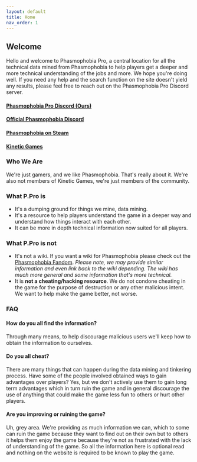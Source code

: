 ```yaml
---
layout: default
title: Home
nav_order: 1
---
```

## Welcome
Hello and welcome to Phasmophobia Pro, a central location for all the technical data mined from Phasmophobia to help players get a deeper and more technical understanding of the jobs and more. We hope you're doing well. If you need any help and the search function on the site doesn't yield any results, please feel free to reach out on the Phasmophobia Pro Discord server.

#### [Phasmophobia Pro Discord (Ours)](https://discord.gg/C7rXkAQ)
#### [Official Phasmophobia Discord](https://discord.gg/QxvWuqX)
#### [Phasmophobia on Steam](https://store.steampowered.com/app/739630/Phasmophobia)
#### [Kinetic Games](https://kineticgames.co.uk/)

### Who We Are
We're just gamers, and we like Phasmophobia. That's really about it. We're also not members of Kinetic Games, we're just members of the community.

### What P.Pro is
- It's a dumping ground for things we mine, data mining.
- It's a resource to help players understand the game in a deeper way and understand how things interact with each other.
- It can be more in depth technical information now suited for all players.

### What P.Pro is not
- It's not a wiki. If you want a wiki for Phasmophobia please check out the [Phasmophobia Fandom](https://phasmophobia.fandom.com/wiki/Phasmophobia_Wiki). *Please note, we may provide similar information and even link back to the wiki depending. The wiki has much more general and some information that's more technical.*
- It is **not a cheating/hacking resource**. We do not condone cheating in the game for the purpose of destruction or any other malicious intent. We want to help make the game better, not worse.

### FAQ
#### How do you all find the information?
Through many means, to help discourage malicious users we'll keep how to obtain the information to ourselves.

#### Do you all cheat?
There are many things that can happen during the data mining and tinkering process. Have some of the people involved obtained ways to gain advantages over players? Yes, but we don't actively use them to gain long term advantages which in turn ruin the game and in general discourage the use of anything that could make the game less fun to others or hurt other players.

#### Are you improving or ruining the game?
Uh, grey area. We're providing as much information we can, which to some can ruin the game because they want to find out on their own but to others it helps them enjoy the game because they're not as frustrated with the lack of understanding of the game. So all the information here is optional read and nothing on the website is required to be known to play the game.
